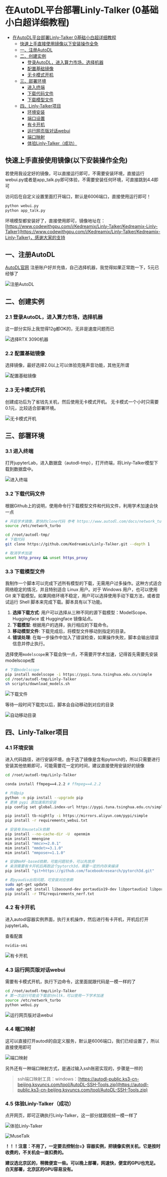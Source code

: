 # 在AutoDL平台部署Linly-Talker (0基础小白超详细教程)

<!-- TOC -->

- [在AutoDL平台部署Linly-Talker 0基础小白超详细教程](#%E5%9C%A8autodl%E5%B9%B3%E5%8F%B0%E9%83%A8%E7%BD%B2linly-talker-0%E5%9F%BA%E7%A1%80%E5%B0%8F%E7%99%BD%E8%B6%85%E8%AF%A6%E7%BB%86%E6%95%99%E7%A8%8B)
    - [快速上手直接使用镜像以下安装操作全免](#%E5%BF%AB%E9%80%9F%E4%B8%8A%E6%89%8B%E7%9B%B4%E6%8E%A5%E4%BD%BF%E7%94%A8%E9%95%9C%E5%83%8F%E4%BB%A5%E4%B8%8B%E5%AE%89%E8%A3%85%E6%93%8D%E4%BD%9C%E5%85%A8%E5%85%8D)
    - [一、注册AutoDL](#%E4%B8%80%E6%B3%A8%E5%86%8Cautodl)
    - [二、创建实例](#%E4%BA%8C%E5%88%9B%E5%BB%BA%E5%AE%9E%E4%BE%8B)
        - [登录AutoDL，进入算力市场，选择机器](#%E7%99%BB%E5%BD%95autodl%E8%BF%9B%E5%85%A5%E7%AE%97%E5%8A%9B%E5%B8%82%E5%9C%BA%E9%80%89%E6%8B%A9%E6%9C%BA%E5%99%A8)
        - [配置基础镜像](#%E9%85%8D%E7%BD%AE%E5%9F%BA%E7%A1%80%E9%95%9C%E5%83%8F)
        - [无卡模式开机](#%E6%97%A0%E5%8D%A1%E6%A8%A1%E5%BC%8F%E5%BC%80%E6%9C%BA)
    - [三、部署环境](#%E4%B8%89%E9%83%A8%E7%BD%B2%E7%8E%AF%E5%A2%83)
        - [进入终端](#%E8%BF%9B%E5%85%A5%E7%BB%88%E7%AB%AF)
        - [下载代码文件](#%E4%B8%8B%E8%BD%BD%E4%BB%A3%E7%A0%81%E6%96%87%E4%BB%B6)
        - [下载模型文件](#%E4%B8%8B%E8%BD%BD%E6%A8%A1%E5%9E%8B%E6%96%87%E4%BB%B6)
    - [四、Linly-Talker项目](#%E5%9B%9Blinly-talker%E9%A1%B9%E7%9B%AE)
        - [环境安装](#%E7%8E%AF%E5%A2%83%E5%AE%89%E8%A3%85)
        - [端口设置](#%E7%AB%AF%E5%8F%A3%E8%AE%BE%E7%BD%AE)
        - [有卡开机](#%E6%9C%89%E5%8D%A1%E5%BC%80%E6%9C%BA)
        - [运行网页版对话webui](#%E8%BF%90%E8%A1%8C%E7%BD%91%E9%A1%B5%E7%89%88%E5%AF%B9%E8%AF%9Dwebui)
        - [端口映射](#%E7%AB%AF%E5%8F%A3%E6%98%A0%E5%B0%84)
        - [体验Linly-Talker（成功）](#%E4%BD%93%E9%AA%8Clinly-talker%E6%88%90%E5%8A%9F)

<!-- /TOC -->



## 快速上手直接使用镜像(以下安装操作全免)

若使用我设定好的镜像，可以直接运行即可，不需要安装环境，直接运行webui.py或者是app_talk.py即可体验，不需要安装任何环境，可直接跳到4.4即可

访问后在自定义设置里面打开端口，默认是6006端口，直接使用运行即可！

```bash
python webui.py
python app_talk.py
```

环境模型都安装好了，直接使用即可，镜像地址在：[https://www.codewithgpu.com/i/Kedreamix/Linly-Talker/Kedreamix-Linly-Talker](https://www.codewithgpu.com/i/Kedreamix/Linly-Talker/Kedreamix-Linly-Talker)，感谢大家的支持



## 一、注册AutoDL

[AutoDL官网](https://www.autodl.com/home) 注册账户好并充值，自己选择机器，我觉得如果正常跑一下，5元已经够了

![注册AutoDL](https://pic1.zhimg.com/v2-210a3e83c7d9d56900e1e4967106832f.png)

## 二、创建实例

### 2.1 登录AutoDL，进入算力市场，选择机器

这一部分实际上我觉得12g都OK的，无非是速度问题而已

![选择RTX 3090机器](https://pic1.zhimg.com/v2-a9c077dbd42d0c1d018db942a340f81b.png)



### 2.2 配置基础镜像

选择镜像，最好选择2.0以上可以体验克隆声音功能，其他无所谓

![配置基础镜像](https://picx.zhimg.com/v2-0a7770dd2e1449a097f72cc8d7e680c0.png)



### 2.3 无卡模式开机

创建成功后为了省钱先关机，然后使用无卡模式开机。
无卡模式一个小时只需要0.1元，比较适合部署环境。

![无卡模式开机](https://picx.zhimg.com/v2-792797164f527f103902949d2b55a036.png)

## 三、部署环境

### 3.1 进入终端

打开jupyterLab，进入数据盘（autodl-tmp），打开终端，将Linly-Talker模型下载到数据盘中。

![进入终端](https://pic1.zhimg.com/v2-ab0bb3d4c1dcada54a3cae20860a981b.png)



### 3.2 下载代码文件

根据Github上的说明，使用命令行下载模型文件和代码文件，利用学术加速会快一点

```bash
# 开启学术镜像，更快的clone代码 参考 https://www.autodl.com/docs/network_turbo/
source /etc/network_turbo

cd /root/autodl-tmp/
# 下载代码
git clone https://github.com/Kedreamix/Linly-Talker.git --depth 1

# 取消学术加速
unset http_proxy && unset https_proxy
```



### 3.3 下载模型文件

我制作一个脚本可以完成下述所有模型的下载，无需用户过多操作。这种方式适合网络稳定的情况，并且特别适合 Linux 用户。对于 Windows 用户，也可以使用 Git 来下载模型。如果网络环境不稳定，用户可以选择使用手动下载方法，或者尝试运行 Shell 脚本来完成下载。脚本具有以下功能。

1. **选择下载方式**: 用户可以选择从三种不同的源下载模型：ModelScope、Huggingface 或 Huggingface 镜像站点。
2. **下载模型**: 根据用户的选择，执行相应的下载命令。
3. **移动模型文件**: 下载完成后，将模型文件移动到指定的目录。
4. **错误处理**: 在每一步操作中加入了错误检查，如果操作失败，脚本会输出错误信息并停止执行。

选择使用`modelscope`来下载会快一点，不需要开学术加速，记得首先需要先安装modelscope库

```sh
# 下载modelscope
pip install modelscope -i https://pypi.tuna.tsinghua.edu.cn/simple
cd /root/autodl-tmp/Linly-Talker
sh scripts/download_models.sh
```

![下载文件](https://pic1.zhimg.com/v2-5f1edcc7f135797f130dbe1565e4e889.png)

等待一段时间下载完以后，脚本会自动移动到对应的目录

![自动移动目录](https://pic1.zhimg.com/v2-7ed4657a8b45ef529bc62c49ad11eaa2.png)

## 四、Linly-Talker项目

### 4.1 环境安装

进入代码路径，进行安装环境，由于选了镜像是含有pytorch的，所以只需要进行安装其他依赖即可，可能需要花一定的时间，建议直接使用安装好的镜像

```bash
cd /root/autodl-tmp/Linly-Talker

conda install ffmpeg==4.2.2 # ffmpeg==4.2.2

# 升级pip
python -m pip install --upgrade pip
# 更换 pypi 源加速库的安装
pip config set global.index-url https://pypi.tuna.tsinghua.edu.cn/simple

pip install tb-nightly -i https://mirrors.aliyun.com/pypi/simple
pip install -r requirements_webui.txt

# 安装有关musetalk依赖
pip install --no-cache-dir -U  openmim
mim install mmengine 
mim install "mmcv>=2.0.1" 
mim install "mmdet>=3.1.0" 
mim install "mmpose>=1.1.0" 

# 安装NeRF-based依赖，可能问题较多，可以先放弃
# 亲测需要有卡开机后再跑这个pytorch3d，需要一定的内存来编译
pip install "git+https://github.com/facebookresearch/pytorch3d.git"

# 若pyaudio出现问题，可安装对应依赖
sudo apt-get update
sudo apt-get install libasound-dev portaudio19-dev libportaudio2 libportaudiocpp0
pip install -r TFG/requirements_nerf.txt
```



### 4.2 有卡开机

进入autodl容器实例界面，执行关机操作，然后进行有卡开机，开机后打开jupyterLab。

查看配置

```bash
nvidia-smi
```

![有卡开机](https://pic1.zhimg.com/v2-c2b3e6ed2d39bb8a1e237b04b05e0480.png)



### 4.3 运行网页版对话webui

需要有卡模式开机，执行下边命令，这里面就跟代码是一模一样的了

```bash
cd /root/autodl-tmp/Linly-Talker
# 第一次运行可能会下载部分nltk，可以使用一下学术加速
source /etc/network_turbo
python webui.py
```

![运行网页版对话webui](https://pica.zhimg.com/v2-472c322a57dc9e30f5c86b253124de87.png)

### 4.4 端口映射

这可以直接打开autodl的自定义服务，默认是6006端口，我们已经设置了，所以直接使用即可

![端口映射](https://pic1.zhimg.com/v2-c25c84053dc971c8b8258ce8fdb3667e.png)

另外还有一种端口映射方式，是通过输入ssh账密实现的，步骤是一样的

> ssh端口映射工具：windows：[https://autodl-public.ks3-cn-beijing.ksyuncs.com/tool/AutoDL-SSH-Tools.zip](https://autodl-public.ks3-cn-beijing.ksyuncs.com/tool/AutoDL-SSH-Tools.zip)

### 4.5 体验Linly-Talker（成功）

点开网页，即可正确执行Linly-Talker，这一部分就跟视频一模一样了

![体验Linly-Talker](https://picx.zhimg.com/v2-1559a5e3af76198e494bab29c5574b2d.png)



![MuseTalk](https://picx.zhimg.com/v2-9b997ecb8d66250c9c228702f3f54ab3.png)



**！！！注意：不用了，一定要去控制台=》容器实例，把镜像实例关机，它是按时收费的，不关机会一直扣费的。**

**建议选北京区的，稍微便宜一些。可以晚上部署，网速快，便宜的GPU也充足。白天部署，北京区的GPU容易没有。**